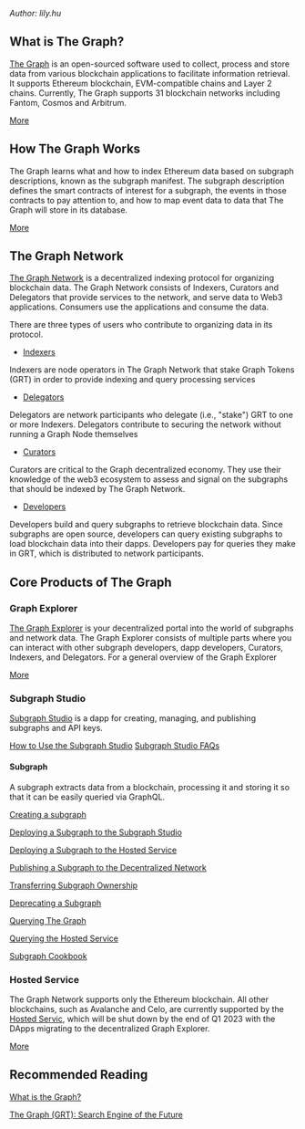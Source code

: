 *Author: lily.hu*

## What is The Graph?

[The Graph](https://thegraph.com/en/) is an open-sourced software used to collect, process and store data from various blockchain applications to facilitate information retrieval. It supports Ethereum blockchain, EVM-compatible chains and Layer 2 chains. Currently, The Graph supports 31 blockchain networks including Fantom, Cosmos and Arbitrum. 

[More](https://thegraph.com/docs/en/about/)

## How The Graph Works

The Graph learns what and how to index Ethereum data based on subgraph descriptions, known as the subgraph manifest. The subgraph description defines the smart contracts of interest for a subgraph, the events in those contracts to pay attention to, and how to map event data to data that The Graph will store in its database.

[More](https://thegraph.com/docs/en/about/#how-the-graph-works)

## The Graph Network

[The Graph Network](https://thegraph.com/docs/en/network/overview/) is a decentralized indexing protocol for organizing blockchain data. The Graph Network consists of Indexers, Curators and Delegators that provide services to the network, and serve data to Web3 applications. Consumers use the applications and consume the data.

There are three types of users who contribute to organizing data in its protocol.

- [Indexers](https://thegraph.com/docs/en/network/indexing/)

Indexers are node operators in The Graph Network that stake Graph Tokens (GRT) in order to provide indexing and query processing services

- [Delegators](https://thegraph.com/docs/en/network/delegating/)

Delegators are network participants who delegate (i.e., "stake") GRT to one or more Indexers. Delegators contribute to securing the network without running a Graph Node themselves

- [Curators](https://thegraph.com/docs/en/network/curating/)

Curators are critical to the Graph decentralized economy. They use their knowledge of the web3 ecosystem to assess and signal on the subgraphs that should be indexed by The Graph Network.

- [Developers](https://thegraph.com/docs/en/network/developing/)

Developers build and query subgraphs to retrieve blockchain data. Since subgraphs are open source, developers can query existing subgraphs to load blockchain data into their dapps. Developers pay for queries they make in GRT, which is distributed to network participants.

## Core Products of The Graph

### Graph Explorer

[The Graph Explorer](https://thegraph.com/explorer) is your decentralized portal into the world of subgraphs and network data. The Graph Explorer consists of multiple parts where you can interact with other subgraph developers, dapp developers, Curators, Indexers, and Delegators. For a general overview of the Graph Explorer

[More](https://thegraph.com/docs/en/network/explorer/)

### Subgraph Studio

[Subgraph Studio](https://thegraph.com/studio/) is a dapp for creating, managing, and publishing subgraphs and API keys.

[How to Use the Subgraph Studio](https://thegraph.com/docs/en/deploying/subgraph-studio/)
[Subgraph Studio FAQs](https://thegraph.com/docs/en/deploying/subgraph-studio-faqs/)

#### Subgraph

A subgraph extracts data from a blockchain, processing it and storing it so that it can be easily queried via GraphQL.

[Creating a subgraph](https://thegraph.com/docs/en/developing/creating-a-subgraph/)

[Deploying a Subgraph to the Subgraph Studio](https://thegraph.com/docs/en/deploying/deploying-a-subgraph-to-studio/)

[Deploying a Subgraph to the Hosted Service](https://thegraph.com/docs/en/deploying/deploying-a-subgraph-to-hosted/)

[Publishing a Subgraph to the Decentralized Network](https://thegraph.com/docs/en/publishing/publishing-a-subgraph/)

[Transferring Subgraph Ownership](https://thegraph.com/docs/en/managing/transferring-subgraph-ownership/)

[Deprecating a Subgraph](https://thegraph.com/docs/en/managing/deprecating-a-subgraph/)

[Querying The Graph](https://thegraph.com/docs/en/querying/querying-the-graph/)

[Querying the Hosted Service](https://thegraph.com/docs/en/querying/querying-the-hosted-service/)

[Subgraph Cookbook](https://thegraph.com/docs/en/cookbook/quick-start/)

### Hosted Service

The Graph Network supports only the Ethereum blockchain. All other blockchains, such as Avalanche and Celo, are currently supported by the [Hosted Servic](https://thegraph.com/hosted-service), which will be shut down by the end of Q1 2023 with the DApps migrating to the decentralized Graph Explorer.

[More](https://thegraph.com/docs/en/deploying/hosted-service/)

## Recommended Reading

[What is the Graph?](https://shardeum.org/blog/what-is-the-graph/)

[The Graph (GRT): Search Engine of the Future](https://learn.bybit.com/altcoins/what-is-the-graph-crypto-grt/)